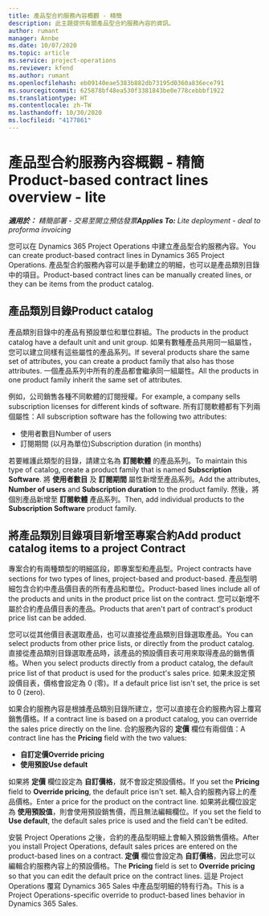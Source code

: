 ```yaml
---
title: 產品型合約服務內容概觀 - 精簡
description: 此主題提供有關產品型合約服務內容的資訊。
author: rumant
manager: Annbe
ms.date: 10/07/2020
ms.topic: article
ms.service: project-operations
ms.reviewer: kfend
ms.author: rumant
ms.openlocfilehash: eb09140eae5383b882db73195d0360a836ece791
ms.sourcegitcommit: 625878bf48ea530f3381843be0e778cebbbf1922
ms.translationtype: HT
ms.contentlocale: zh-TW
ms.lasthandoff: 10/30/2020
ms.locfileid: "4177861"
---
```

# <a name="product-based-contract-lines-overview---lite"></a><span data-ttu-id="0698c-103">產品型合約服務內容概觀 - 精簡</span><span class="sxs-lookup"><span data-stu-id="0698c-103">Product-based contract lines overview - lite</span></span>

<span data-ttu-id="0698c-104">_**適用於：** 精簡部署 - 交易至開立預估發票_</span><span class="sxs-lookup"><span data-stu-id="0698c-104">_**Applies To:** Lite deployment - deal to proforma invoicing_</span></span>

<span data-ttu-id="0698c-105">您可以在 Dynamics 365 Project Operations 中建立產品型合約服務內容。</span><span class="sxs-lookup"><span data-stu-id="0698c-105">You can create product-based contract lines in Dynamics 365 Project Operations.</span></span> <span data-ttu-id="0698c-106">產品型合約服務內容可以是手動建立的明細，也可以是產品類別目錄中的項目。</span><span class="sxs-lookup"><span data-stu-id="0698c-106">Product-based contract lines can be manually created lines, or they can be items from the product catalog.</span></span>

## <a name="product-catalog"></a><span data-ttu-id="0698c-107">產品類別目錄</span><span class="sxs-lookup"><span data-stu-id="0698c-107">Product catalog</span></span>

<span data-ttu-id="0698c-108">產品類別目錄中的產品有預設單位和單位群組。</span><span class="sxs-lookup"><span data-stu-id="0698c-108">The products in the product catalog have a default unit and unit group.</span></span> <span data-ttu-id="0698c-109">如果有數種產品共用同一組屬性，您可以建立同樣有這些屬性的產品系列。</span><span class="sxs-lookup"><span data-stu-id="0698c-109">If several products share the same set of attributes, you can create a product family that also has those attributes.</span></span> <span data-ttu-id="0698c-110">一個產品系列中所有的產品都會繼承同一組屬性。</span><span class="sxs-lookup"><span data-stu-id="0698c-110">All the products in one product family inherit the same set of attributes.</span></span>

<span data-ttu-id="0698c-111">例如，公司銷售各種不同軟體的訂閱授權。</span><span class="sxs-lookup"><span data-stu-id="0698c-111">For example, a company sells subscription licenses for different kinds of software.</span></span> <span data-ttu-id="0698c-112">所有訂閱軟體都有下列兩個屬性：</span><span class="sxs-lookup"><span data-stu-id="0698c-112">All subscription software has the following two attributes:</span></span>

- <span data-ttu-id="0698c-113">使用者數目</span><span class="sxs-lookup"><span data-stu-id="0698c-113">Number of users</span></span>
- <span data-ttu-id="0698c-114">訂閱期間 (以月為單位)</span><span class="sxs-lookup"><span data-stu-id="0698c-114">Subscription duration (in months)</span></span>

<span data-ttu-id="0698c-115">若要維護此類型的目錄，請建立名為 **訂閱軟體** 的產品系列。</span><span class="sxs-lookup"><span data-stu-id="0698c-115">To maintain this type of catalog, create a product family that is named **Subscription Software**.</span></span> <span data-ttu-id="0698c-116">將 **使用者數目** 及 **訂閱期間** 屬性新增至產品系列。</span><span class="sxs-lookup"><span data-stu-id="0698c-116">Add the attributes, **Number of users** and **Subscription duration** to the product family.</span></span> <span data-ttu-id="0698c-117">然後，將個別產品新增至 **訂閱軟體** 產品系列。</span><span class="sxs-lookup"><span data-stu-id="0698c-117">Then, add individual products to the **Subscription Software** product family.</span></span>

## <a name="add-product-catalog-items-to-a-project-contract"></a><span data-ttu-id="0698c-118">將產品類別目錄項目新增至專案合約</span><span class="sxs-lookup"><span data-stu-id="0698c-118">Add product catalog items to a project Contract</span></span>

<span data-ttu-id="0698c-119">專案合約有兩種類型的明細區段，即專案型和產品型。</span><span class="sxs-lookup"><span data-stu-id="0698c-119">Project contracts have sections for two types of lines, project-based and product-based.</span></span> <span data-ttu-id="0698c-120">產品型明細包含合約中產品價目表的所有產品和單位。</span><span class="sxs-lookup"><span data-stu-id="0698c-120">Product-based lines include all of the products and units in the product price list on the contract.</span></span> <span data-ttu-id="0698c-121">您可以新增不屬於合約產品價目表的產品。</span><span class="sxs-lookup"><span data-stu-id="0698c-121">Products that aren't part of contract's product price list can be added.</span></span>

<span data-ttu-id="0698c-122">您可以從其他價目表選取產品，也可以直接從產品類別目錄選取產品。</span><span class="sxs-lookup"><span data-stu-id="0698c-122">You can select products from other price lists, or directly from the product catalog.</span></span> <span data-ttu-id="0698c-123">直接從產品類別目錄選取產品時，該產品的預設價目表可用來取得產品的銷售價格。</span><span class="sxs-lookup"><span data-stu-id="0698c-123">When you select products directly from a product catalog, the default price list of that product is used for the product's sales price.</span></span> <span data-ttu-id="0698c-124">如果未設定預設價目表，價格會設定為 0 (零)。</span><span class="sxs-lookup"><span data-stu-id="0698c-124">If a default price list isn't set, the price is set to 0 (zero).</span></span>

<span data-ttu-id="0698c-125">如果合約服務內容是根據產品類別目錄所建立，您可以直接在合約服務內容上覆寫銷售價格。</span><span class="sxs-lookup"><span data-stu-id="0698c-125">If a contract line is based on a product catalog, you can override the sales price directly on the line.</span></span> <span data-ttu-id="0698c-126">合約服務內容的 **定價** 欄位有兩個值：</span><span class="sxs-lookup"><span data-stu-id="0698c-126">A contract line has the **Pricing** field with the two values:</span></span>

- <span data-ttu-id="0698c-127">**自訂定價**</span><span class="sxs-lookup"><span data-stu-id="0698c-127">**Override pricing**</span></span>
- <span data-ttu-id="0698c-128">**使用預設**</span><span class="sxs-lookup"><span data-stu-id="0698c-128">**Use default**</span></span>

<span data-ttu-id="0698c-129">如果將 **定價** 欄位設定為 **自訂價格**，就不會設定預設價格。</span><span class="sxs-lookup"><span data-stu-id="0698c-129">If you set the **Pricing** field to **Override pricing**, the default price isn't set.</span></span> <span data-ttu-id="0698c-130">輸入合約服務內容上的產品價格。</span><span class="sxs-lookup"><span data-stu-id="0698c-130">Enter a price for the product on the contract line.</span></span> <span data-ttu-id="0698c-131">如果將此欄位設定為 **使用預設值**，則會使用預設銷售價，而且無法編輯欄位。</span><span class="sxs-lookup"><span data-stu-id="0698c-131">If you set the field to **Use default**, the default sales price is used and the field can't be edited.</span></span>

<span data-ttu-id="0698c-132">安裝 Project Operations 之後，合約的產品型明細上會輸入預設銷售價格。</span><span class="sxs-lookup"><span data-stu-id="0698c-132">After you install Project Operations, default sales prices are entered on the product-based lines on a contract.</span></span> <span data-ttu-id="0698c-133">**定價** 欄位會設定為 **自訂價格**，因此您可以編輯合約服務內容上的預設價格。</span><span class="sxs-lookup"><span data-stu-id="0698c-133">The **Pricing** field is set to **Override pricing** so that you can edit the default price on the contract lines.</span></span> <span data-ttu-id="0698c-134">這是 Project Operations 覆寫 Dynamics 365 Sales 中產品型明細的特有行為。</span><span class="sxs-lookup"><span data-stu-id="0698c-134">This is a Project Operations-specific override to product-based lines behavior in Dynamics 365 Sales.</span></span>

